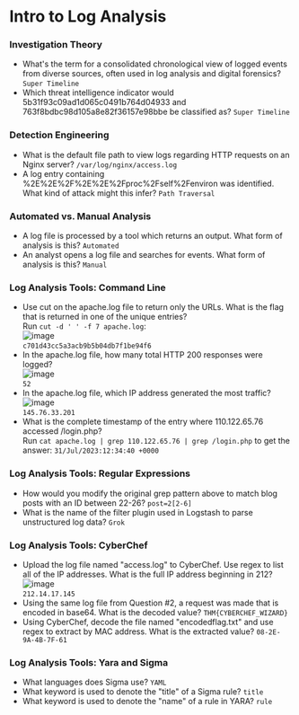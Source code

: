 # Intro to Log Analysis

### Investigation Theory
- What's the term for a consolidated chronological view of logged events from diverse sources, often used in log analysis and digital forensics? `Super Timeline`
- Which threat intelligence indicator would 5b31f93c09ad1d065c0491b764d04933 and 763f8bdbc98d105a8e82f36157e98bbe be classified as? `Super Timeline`

### Detection Engineering
- What is the default file path to view logs regarding HTTP requests on an Nginx server? `/var/log/nginx/access.log`
- A log entry containing %2E%2E%2F%2E%2E%2Fproc%2Fself%2Fenviron was identified. What kind of attack might this infer? `Path Traversal`

### Automated vs. Manual Analysis
- A log file is processed by a tool which returns an output. What form of analysis is this? `Automated`
- An analyst opens a log file and searches for events. What form of analysis is this? `Manual`

### Log Analysis Tools: Command Line
- Use cut on the apache.log file to return only the URLs. What is the flag that is returned in one of the unique entries?<br />
Run `cut -d ' ' -f 7 apache.log`:<br />
![image](https://github.com/user-attachments/assets/e3bf9e2d-f248-461a-a5af-906ae439923c)<br />
`c701d43cc5a3acb9b5b04db7f1be94f6`
- In the apache.log file, how many total HTTP 200 responses were logged?<br />
![image](https://github.com/user-attachments/assets/c2b2dbf5-80a2-4c72-a18a-80542537e820)<br />
`52`
- In the apache.log file, which IP address generated the most traffic?<br />
![image](https://github.com/user-attachments/assets/3d030336-fa02-4e21-b222-7f030f564d85)<br />
`145.76.33.201`
- What is the complete timestamp of the entry where 110.122.65.76 accessed /login.php?<br />
Run `cat apache.log | grep 110.122.65.76 | grep /login.php` to get the answer:
`31/Jul/2023:12:34:40 +0000`

### Log Analysis Tools: Regular Expressions
- How would you modify the original grep pattern above to match blog posts with an ID between 22-26? `post=2[2-6]`
- What is the name of the filter plugin used in Logstash to parse unstructured log data? `Grok`

### Log Analysis Tools: CyberChef
- Upload the log file named "access.log" to CyberChef. Use regex to list all of the IP addresses. What is the full IP address beginning in 212?<br />
![image](https://github.com/user-attachments/assets/cba13a37-37db-4c8f-a658-30c350abb39a)<br />
`212.14.17.145`
- Using the same log file from Question #2, a request was made that is encoded in base64. What is the decoded value? `THM{CYBERCHEF_WIZARD}`
- Using CyberChef, decode the file named "encodedflag.txt" and use regex to extract by MAC address. What is the extracted value? `08-2E-9A-4B-7F-61`

### Log Analysis Tools: Yara and Sigma
- What languages does Sigma use? `YAML`
- What keyword is used to denote the "title" of a Sigma rule? `title`
- What keyword is used to denote the "name" of a rule in YARA? `rule`
